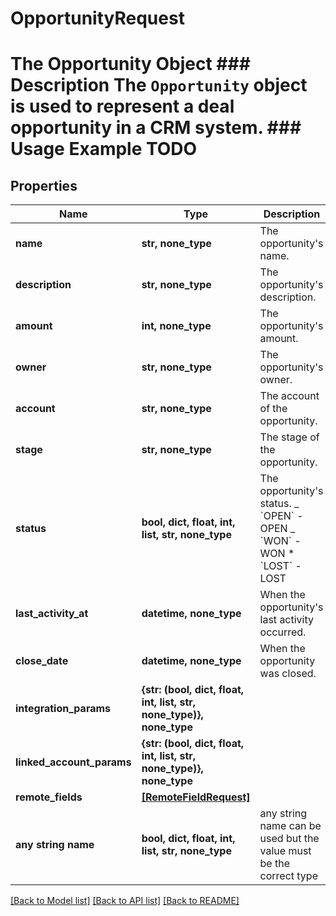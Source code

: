 # OpportunityRequest

# The Opportunity Object ### Description The `Opportunity` object is used to represent a deal opportunity in a CRM system. ### Usage Example TODO

## Properties

| Name                      | Type                                                                 | Description                                                                                                | Notes      |
| ------------------------- | -------------------------------------------------------------------- | ---------------------------------------------------------------------------------------------------------- | ---------- |
| **name**                  | **str, none_type**                                                   | The opportunity&#39;s name.                                                                                | [optional] |
| **description**           | **str, none_type**                                                   | The opportunity&#39;s description.                                                                         | [optional] |
| **amount**                | **int, none_type**                                                   | The opportunity&#39;s amount.                                                                              | [optional] |
| **owner**                 | **str, none_type**                                                   | The opportunity&#39;s owner.                                                                               | [optional] |
| **account**               | **str, none_type**                                                   | The account of the opportunity.                                                                            | [optional] |
| **stage**                 | **str, none_type**                                                   | The stage of the opportunity.                                                                              | [optional] |
| **status**                | **bool, dict, float, int, list, str, none_type**                     | The opportunity&#39;s status. _ &#x60;OPEN&#x60; - OPEN _ &#x60;WON&#x60; - WON \* &#x60;LOST&#x60; - LOST | [optional] |
| **last_activity_at**      | **datetime, none_type**                                              | When the opportunity&#39;s last activity occurred.                                                         | [optional] |
| **close_date**            | **datetime, none_type**                                              | When the opportunity was closed.                                                                           | [optional] |
| **integration_params**    | **{str: (bool, dict, float, int, list, str, none_type)}, none_type** |                                                                                                            | [optional] |
| **linked_account_params** | **{str: (bool, dict, float, int, list, str, none_type)}, none_type** |                                                                                                            | [optional] |
| **remote_fields**         | [**[RemoteFieldRequest]**](RemoteFieldRequest.md)                    |                                                                                                            | [optional] |
| **any string name**       | **bool, dict, float, int, list, str, none_type**                     | any string name can be used but the value must be the correct type                                         | [optional] |

[[Back to Model list]](../README.md#documentation-for-models) [[Back to API list]](../README.md#documentation-for-api-endpoints) [[Back to README]](../README.md)
